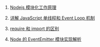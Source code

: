 1. [Nodejs 模块化工作原理](https://github.com/fyuanfen/note/blob/master/article/Server/Nodejs%E6%A8%A1%E5%9D%97%E5%8C%96%E5%B7%A5%E4%BD%9C%E5%8E%9F%E7%90%86.md)
2. [详解 JavaScript 单线程和 Event Loop 机制](https://github.com/fyuanfen/note/blob/master/article/Server/%E8%AF%A6%E8%A7%A3JavaScript%E5%8D%95%E7%BA%BF%E7%A8%8B%E5%92%8CEvent%20Loop%E6%9C%BA%E5%88%B6.md)

3. [require 和 import 的区别](https://github.com/fyuanfen/note/blob/master/article/Server/require%E5%92%8C%20import%E7%9A%84%E5%8C%BA%E5%88%AB.md)

4. [Node 的 EventEmitter 模块实现解析](https://github.com/fyuanfen/note/blob/master/article/Server/Node%E7%9A%84EventEmitter%E6%A8%A1%E5%9D%97%E5%AE%9E%E7%8E%B0%E8%A7%A3%E6%9E%90.md)
